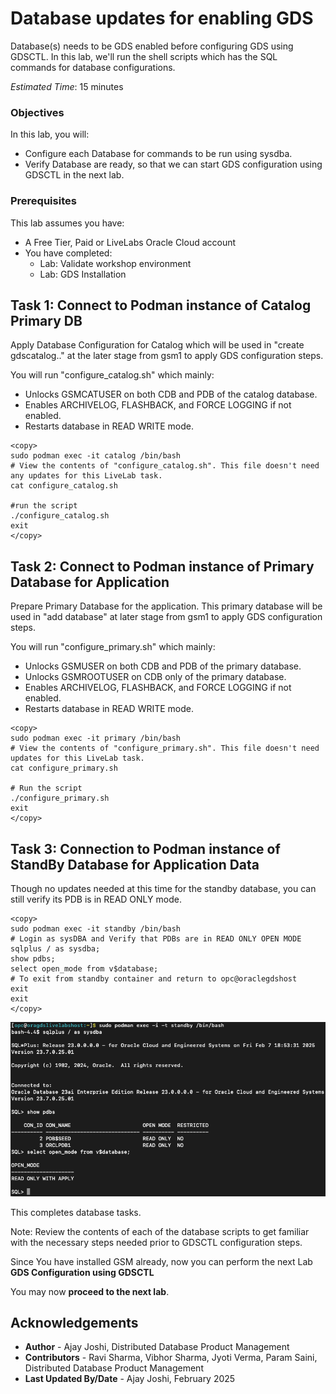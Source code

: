 # Database updates for enabling GDS

Database(s) needs to be GDS enabled before configuring GDS using GDSCTL. In this lab, we'll run the shell scripts which has the SQL commands for database configurations.

*Estimated Time*:  15 minutes

### Objectives

In this lab, you will:

* Configure each Database for commands to be run using sysdba.
* Verify Database are ready, so that we can start GDS configuration using GDSCTL in the next lab.

### Prerequisites
This lab assumes you have:
* A Free Tier, Paid or LiveLabs Oracle Cloud account
* You have completed:
    * Lab: Validate workshop environment
    * Lab: GDS Installation

## 
## Task 1: Connect to Podman instance of Catalog Primary DB

Apply Database Configuration for Catalog which will be used in "create gdscatalog.." at the later stage from gsm1 to apply GDS configuration steps.

You will run "configure_catalog.sh" which mainly:
*   Unlocks GSMCATUSER on both CDB and PDB of the catalog database.
*   Enables ARCHIVELOG, FLASHBACK, and FORCE LOGGING if not enabled.
*   Restarts database in READ WRITE mode.

```
<copy>
sudo podman exec -it catalog /bin/bash
# View the contents of "configure_catalog.sh". This file doesn't need any updates for this LiveLab task.
cat configure_catalog.sh

#run the script
./configure_catalog.sh
exit
</copy>
```

## Task 2: Connect to Podman instance of Primary Database for Application

Prepare Primary Database for the application. This primary database will be used in "add database" at later stage from gsm1 to apply GDS configuration steps.

You will run "configure_primary.sh" which mainly:
*   Unlocks GSMUSER on both CDB and PDB of the primary database.
*   Unlocks GSMROOTUSER on CDB only of the primary database.
*   Enables ARCHIVELOG, FLASHBACK, and FORCE LOGGING if not enabled.
*   Restarts database in READ WRITE mode.

```
<copy>
sudo podman exec -it primary /bin/bash
# View the contents of "configure_primary.sh". This file doesn't need updates for this LiveLab task.
cat configure_primary.sh

# Run the script
./configure_primary.sh
exit
</copy>
```

## Task 3: Connection to Podman instance of StandBy Database for Application Data

Though no updates needed at this time for the standby database, you can still verify its PDB is in READ ONLY mode.

```nohighlighting
<copy>
sudo podman exec -it standby /bin/bash
# Login as sysDBA and Verify that PDBs are in READ ONLY OPEN MODE 
sqlplus / as sysdba;
show pdbs;
select open_mode from v$database;
# To exit from standby container and return to opc@oraclegdshost
exit
exit
</copy>
```

![standby-verify](./images/standby-verify.png " ")

This completes database tasks.

Note: Review the contents of each of the database scripts to get familiar with the necessary steps needed prior to GDSCTL configuration steps.

Since You have installed GSM already, now you can perform the next Lab **GDS Configuration using GDSCTL**

You may now **proceed to the next lab**.

## Acknowledgements
* **Author** - Ajay Joshi, Distributed Database Product Management
* **Contributors** - Ravi Sharma, Vibhor Sharma, Jyoti Verma, Param Saini, Distributed Database Product Management
* **Last Updated By/Date** - Ajay Joshi, February 2025